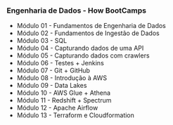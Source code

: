 ### Engenharia de Dados - How BootCamps


* Módulo 01 - Fundamentos de Engenharia de Dados
* Módulo 02 - Fundamentos de Ingestão de Dados
* Módulo 03 - SQL
* Módulo 04 - Capturando dados de uma API
* Módulo 05 - Capturando dados com crawlers
* Módulo 06 - Testes + Jenkins
* Módulo 07 - Git + GitHub
* Módulo 08 - Introdução à AWS
* Módulo 09 - Data Lakes
* Módulo 10 - AWS Glue + Athena
* Módulo 11 - Redshift + Spectrum 
* Módulo 12 - Apache Airflow
* Módulo 13 - Terraform e Cloudformation

